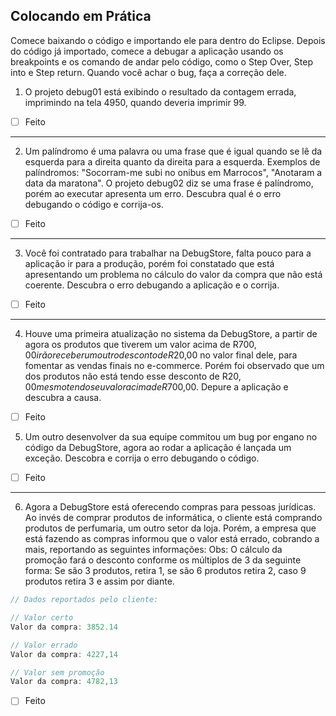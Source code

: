 ## Colocando em Prática

Comece baixando o código e importando ele para dentro do Eclipse. Depois do código já importado, comece a debugar a aplicação usando os breakpoints e os comando de andar pelo código, como o Step Over, Step into e Step return.
Quando você achar o bug, faça a correção dele.

01. O projeto debug01 está exibindo o resultado da contagem errada, imprimindo na tela 4950, quando deveria imprimir 99.

- [ ] Feito

---
02. Um palíndromo é uma palavra ou uma frase que é igual quando se lê da esquerda para a direita quanto da direita para a esquerda. Exemplos de palíndromos: "Socorram-me subi no onibus em Marrocos", "Anotaram a data da maratona".
O projeto debug02 diz se uma frase é palíndromo, porém ao executar apresenta um erro. Descubra qual é o erro debugando o código e corrija-os.
- [ ] Feito

---
03. Você foi contratado para trabalhar na DebugStore, falta pouco para a aplicação ir para a produção, porém foi constatado que está apresentando um problema no cálculo do valor da compra que não está coerente. Descubra o erro debugando a aplicação e o corrija.
- [ ] Feito

---
04. Houve uma primeira atualização no sistema da DebugStore, a partir de agora os produtos que tiverem um valor acima de R$700,00 irão receber um outro desconto de R$20,00 no valor final dele, para fomentar as vendas finais no e-commerce. Porém foi observado que um dos produtos não está tendo esse desconto de R$20,00 mesmo tendo seu valor acima de R$700,00. Depure a aplicação e descubra a causa.
- [ ] Feito

05. Um outro desenvolver da sua equipe commitou um bug por engano no código da DebugStore, agora ao rodar a aplicação é lançada um exceção. Descobra e corrija o erro debugando o código.
- [ ] Feito

---
06. Agora a DebugStore está oferecendo compras para pessoas jurídicas. Ao invés de comprar produtos de informática, o cliente está comprando produtos de perfumaria, um outro setor da loja. Porém, a empresa que está fazendo as compras informou que o valor está errado, cobrando a mais, reportando as seguintes informações:
Obs: O cálculo da promoção fará o desconto conforme os múltiplos de 3 da seguinte forma: Se são 3 produtos, retira 1, se são 6 produtos retira 2, caso 9 produtos retira 3 e assim por diante.

```java
// Dados reportados pelo cliente:

// Valor certo
Valor da compra: 3852.14

// Valor errado
Valor da compra: 4227,14

// Valor sem promoção
Valor da compra: 4782,13
```

- [ ] Feito